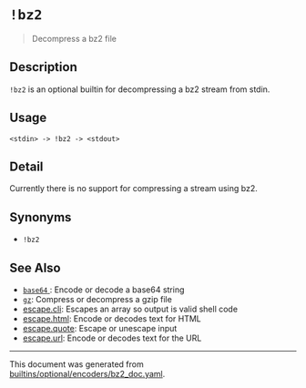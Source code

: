 # `!bz2`

> Decompress a bz2 file

## Description

`!bz2` is an optional builtin for decompressing a bz2 stream from stdin.

## Usage

```
<stdin> -> !bz2 -> <stdout>
```

## Detail

Currently there is no support for compressing a stream using bz2.

## Synonyms

* `!bz2`


## See Also

* [`base64` ](../optional/base64.md):
  Encode or decode a base64 string
* [`gz`](../optional/gz.md):
  Compress or decompress a gzip file
* [escape.cli](../commands/esccli.md):
  Escapes an array so output is valid shell code
* [escape.html](../commands/eschtml.md):
  Encode or decodes text for HTML
* [escape.quote](../commands/escape.md):
  Escape or unescape input
* [escape.url](../commands/escurl.md):
  Encode or decodes text for the URL

<hr/>

This document was generated from [builtins/optional/encoders/bz2_doc.yaml](https://github.com/lmorg/murex/blob/master/builtins/optional/encoders/bz2_doc.yaml).
